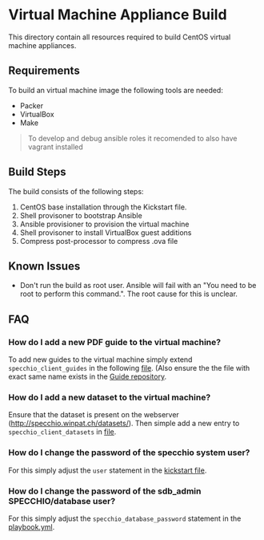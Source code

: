 Virtual Machine Appliance Build
===============================
This directory contain all resources required to build CentOS virtual machine appliances.

Requirements
------------
To build an virtual machine image the following tools are needed:
* Packer
* VirtualBox
* Make

> To develop and debug ansible roles it recomended to also have vagrant installed

Build Steps
-----------
The build consists of the following steps:
1. CentOS base installation through the Kickstart file.
2. Shell provisoner to bootstrap Ansible
3. Ansible provisioner to provision the virtual machine
4. Shell provisoner to install VirtualBox guest additions
5. Compress post-processor to compress .ova file

Known Issues
------------
* Don't run the build as root user. Ansible will fail with an "You need to be root to perform this
  command.". The root cause for this is unclear.

FAQ
---
### How do I add a new PDF guide to the virtual machine?
To add new guides to the virtual machine simply extend `specchio_client_guides` in the following
[file](ansible/roles/specchio_client/defaults/main.yml). (Also ensure the the file with exact same
name exists in the [Guide repository](https://github.com/SPECCHIODB/Guides/).

### How do I add a new dataset to the virtual machine?
Ensure that the dataset is present on the webserver (http://specchio.winpat.ch/datasets/). Then
simple add a new entry to `specchio_client_datasets` in
[file](ansible/roles/specchio_client/defaults/main.yml).

### How do I change the password of the specchio system user?
For this simply adjust the `user` statement in the [kickstart file](http/ks.cfg).

### How do I change the password of the sdb_admin SPECCHIO/database user?
For this simply adjust the `specchio_database_password` statement in the [playbook.yml](ansible/playbook.yml).
